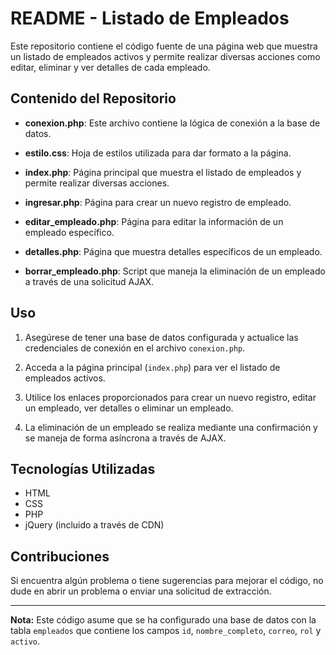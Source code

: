 # README - Listado de Empleados

Este repositorio contiene el código fuente de una página web que muestra un listado de empleados activos y permite realizar diversas acciones como editar, eliminar y ver detalles de cada empleado.

## Contenido del Repositorio

- **conexion.php**: Este archivo contiene la lógica de conexión a la base de datos.

- **estilo.css**: Hoja de estilos utilizada para dar formato a la página.

- **index.php**: Página principal que muestra el listado de empleados y permite realizar diversas acciones.

- **ingresar.php**: Página para crear un nuevo registro de empleado.

- **editar_empleado.php**: Página para editar la información de un empleado específico.

- **detalles.php**: Página que muestra detalles específicos de un empleado.

- **borrar_empleado.php**: Script que maneja la eliminación de un empleado a través de una solicitud AJAX.

## Uso

1. Asegúrese de tener una base de datos configurada y actualice las credenciales de conexión en el archivo `conexion.php`.

2. Acceda a la página principal (`index.php`) para ver el listado de empleados activos.

3. Utilice los enlaces proporcionados para crear un nuevo registro, editar un empleado, ver detalles o eliminar un empleado.

4. La eliminación de un empleado se realiza mediante una confirmación y se maneja de forma asíncrona a través de AJAX.

## Tecnologías Utilizadas

- HTML
- CSS
- PHP
- jQuery (incluido a través de CDN)

## Contribuciones

Si encuentra algún problema o tiene sugerencias para mejorar el código, no dude en abrir un problema o enviar una solicitud de extracción.

---

**Nota:** Este código asume que se ha configurado una base de datos con la tabla `empleados` que contiene los campos `id`, `nombre_completo`, `correo`, `rol` y `activo`.
